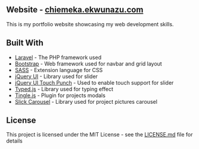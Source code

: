 ## Website - [chiemeka.ekwunazu.com](http://chiemeka.ekwunazu.com)

This is my portfolio website showcasing my web development skills.

## Built With

* [Laravel](https://laravel.com/) - The PHP framework used
* [Bootstrap](https://getbootstrap.com/) - Web framework used for navbar and grid layout
* [SASS](http://sass-lang.com/) - Extension language for CSS
* [jQuery UI](https://jqueryui.com/) - Library used for slider
* [jQuery UI Touch Punch](http://touchpunch.furf.com/) - Used to enable touch support for slider
* [Typed.js](https://github.com/mattboldt/typed.js/) - Library used for typing effect
* [Tingle.js](https://robinparisi.github.io/tingle/) - Plugin for projects modals
* [Slick Carousel](https://github.com/kenwheeler/slick) - Library used for project pictures carousel

## License

This project is licensed under the MIT License - see the [LICENSE.md](LICENSE.md) file for details
